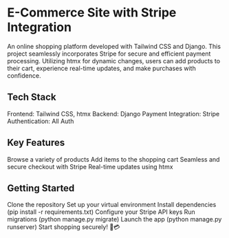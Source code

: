 # E-Commerce Site with Stripe Integration

An online shopping platform developed with Tailwind CSS and Django. This project seamlessly incorporates Stripe for secure and efficient payment processing. Utilizing htmx for dynamic changes, users can add products to their cart, experience real-time updates, and make purchases with confidence.

## Tech Stack
Frontend: Tailwind CSS, htmx
Backend: Django
Payment Integration: Stripe
Authentication: All Auth

## Key Features
Browse a variety of products
Add items to the shopping cart
Seamless and secure checkout with Stripe
Real-time updates using htmx

## Getting Started
Clone the repository
Set up your virtual environment
Install dependencies (pip install -r requirements.txt)
Configure your Stripe API keys
Run migrations (python manage.py migrate)
Launch the app (python manage.py runserver)
Start shopping securely! 🛒💳
